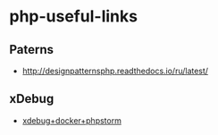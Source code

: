# php-useful-links

## Paterns
- http://designpatternsphp.readthedocs.io/ru/latest/

## xDebug
- [xdebug+docker+phpstorm](https://www.youtube.com/watch?v=diBNzwAqdn0)
